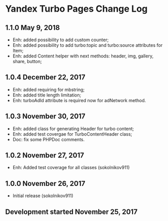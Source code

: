 Yandex Turbo Pages Change Log
=============================

1.1.0 May 9, 2018
--------------------
* Enh: added possibility to add custom counter;
* Enh: added possibility to add turbo:topic and turbo:source attributes for Item;
* Enh: added Content helper with next methods: header, img, gallery, share, button;

1.0.4 December 22, 2017
--------------------
* Enh: added requiring for mbstring;
* Enh: added title length limitation;
* Enh: turboAdId attribute is required now for adNetwork method.

1.0.3 November 30, 2017
--------------------
* Enh: added class for generating Header for turbo content;
* Enh: added test covergae for TurboContentHeader class;
* Doc: fix some PHPDoc comments.

1.0.2 November 27, 2017
-------------------
* Enh: Added test coverage for all classes (sokolnikov911)

1.0.0 November 26, 2017
--------------------
* Initial release (sokolnikov911)

Development started November 25, 2017
----------------------------------